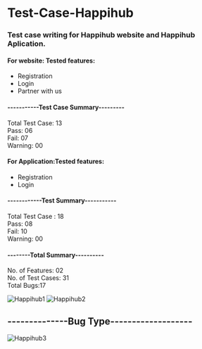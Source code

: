 # Test-Case-Happihub                                
### Test case writing for Happihub website and Happihub Aplication.                           
#### For website:                             Tested features:                                                         
* Registration 
* Login
* Partner with us 
	
#### -----------Test Case Summary---------
Total Test Case: 13                                                    
Pass: 06                                                          
Fail: 07                                                  
Warning: 00

#### For Application:Tested features:           
* Registration
* Login

#### ------------Test Summary-----------

Total Test Case : 18                                        
Pass: 08                                                                       
Fail: 10                                                                                           
Warning: 00

#### --------Total Summary----------
 No. of Features: 02                      
 No. of Test Cases: 31                           
 Total Bugs:17
 
 ![Happihub1](https://user-images.githubusercontent.com/68694418/192953455-3c861bef-a038-4756-9b48-8f806abb7224.png)                       ![Happihub2](https://user-images.githubusercontent.com/68694418/192953709-1dc93ada-b81f-4c1c-bb18-66a7eb1cd6e2.png)

##                                         --------------Bug Type-------------------

![Happihub3](https://user-images.githubusercontent.com/68694418/192954367-4a492deb-e666-458f-a1ab-8ba982ee123d.png)

